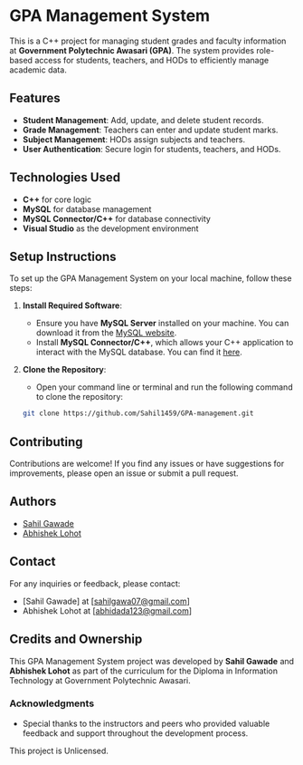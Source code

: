# GPA Management System

This is a C++ project for managing student grades and faculty information at **Government Polytechnic Awasari (GPA)**. The system provides role-based access for students, teachers, and HODs to efficiently manage academic data.

## Features
- **Student Management**: Add, update, and delete student records.
- **Grade Management**: Teachers can enter and update student marks.
- **Subject Management**: HODs assign subjects and teachers.
- **User Authentication**: Secure login for students, teachers, and HODs.

## Technologies Used
- **C++** for core logic
- **MySQL** for database management
- **MySQL Connector/C++** for database connectivity
- **Visual Studio** as the development environment

## Setup Instructions

To set up the GPA Management System on your local machine, follow these steps:

1. **Install Required Software**:
   - Ensure you have **MySQL Server** installed on your machine. You can download it from the [MySQL website](https://dev.mysql.com/downloads/mysql/).
   - Install **MySQL Connector/C++**, which allows your C++ application to interact with the MySQL database. You can find it [here](https://dev.mysql.com/downloads/connector/cpp/).

2. **Clone the Repository**:
   - Open your command line or terminal and run the following command to clone the repository:
   ```bash
   git clone https://github.com/Sahil1459/GPA-management.git

## Contributing

Contributions are welcome! If you find any issues or have suggestions for improvements, please open an issue or submit a pull request.


## Authors

- [Sahil Gawade](https://github.com/Sahil1459)
- [Abhishek Lohot](https://github.com/Abhi1459)

## Contact

For any inquiries or feedback, please contact:
- [Sahil Gawade] at [sahilgawa07@gmail.com]
- Abhishek Lohot at [abhidada123@gmail.com]
## Credits and Ownership

This GPA Management System project was developed by **Sahil Gawade** and **Abhishek Lohot** as part of the curriculum for the Diploma in Information Technology at Government Polytechnic Awasari. 

### Acknowledgments
- Special thanks to the instructors and peers who provided valuable feedback and support throughout the development process.

This project is Unlicensed.

